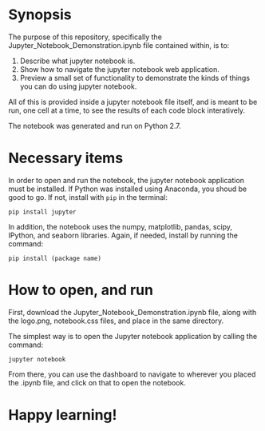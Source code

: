 
# Synopsis

The purpose of this repository, specifically the Jupyter_Notebook_Demonstration.ipynb file contained within, is to:

1. Describe what jupyter notebook is.
2. Show how to navigate the jupyter notebook web application.
3. Preview a small set of functionality to demonstrate the kinds of things you can do using jupyter notebook.

All of this is provided inside a jupyter notebook file itself, and is meant to be run, one cell at a time, to see the results of each code block interatively.

The notebook was generated and run on Python 2.7.

# Necessary items

In order to open and run the notebook, the jupyter notebook application must be installed. If Python was installed using Anaconda, you shoud be good to go. If not, install with ```pip``` in the terminal:

```pip install jupyter```

In addition, the notebook uses the numpy, matplotlib, pandas, scipy, IPython, and seaborn libraries. Again, if needed, install by running the command:

```pip install (package name)```

# How to open, and run

First, download the Jupyter_Notebook_Demonstration.ipynb file, along with the logo.png, notebook.css files, and place in the same directory.

The simplest way is to open the Jupyter notebook application by calling the command:

```jupyter notebook```

From there, you can use the dashboard to navigate to wherever you placed the .ipynb file, and click on that to open the notebook.



# Happy learning!

